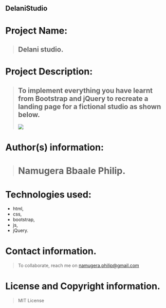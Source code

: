 ## DelaniStudio

# Project Name:
>## Delani studio.

# Project Description:
>## To implement everything you have learnt from Bootstrap and jQuery to recreate a landing page for a fictional studio as shown below.
> <img src="https://github.com/scrupycoco/DelaniStudio/blob/master/images/%20Delani%20Studio.jpg">

# Author(s) information:
># Namugera Bbaale Philip.

# Technologies used:
* html,
* css,
* bootstrap,
* js,
* jQuery.

# Contact information.
> To collaborate, reach me on namugera.philip@gmail.com

# License and Copyright information.
> MIT License
